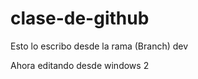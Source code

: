 clase-de-github
===============

Esto lo escribo desde la rama (Branch) dev

Ahora editando desde windows 2
